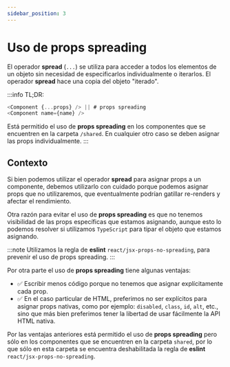 ```yaml
---
sidebar_position: 3
---
```


# Uso de props spreading

El operador **spread** (`...`) se utiliza para acceder a todos los elementos de un objeto sin necesidad de especificarlos
individualmente o iterarlos. El operador **spread** hace una copia del objeto "iterado".

:::info TL;DR:

```Javascript
<Component {...props} /> || # props spreading
<Component name={name} />
```

Está permitido el uso de **props spreading** en los componentes que se encuentren en la carpeta `/shared`. En cualquier
otro caso se deben asignar las props individualmente.
:::

## Contexto

Si bien podemos utilizar el operador **spread** para asignar props a un componente, debemos utilizarlo con cuidado
porque podemos asignar props que no utilizaremos, que eventualmente podrían gatillar re-renders y
afectar el rendimiento.

Otra razón para evitar el uso de **props spreading** es que no tenemos visibilidad de las props específicas
que estamos asignando, aunque esto lo podemos resolver si utilizamos `TypeScript` para tipar el objeto que
estamos asignando.

:::note
Utilizamos la regla de **eslint** `react/jsx-props-no-spreading`, para prevenir el uso de props spreading.
:::

Por otra parte el uso de **props spreading** tiene algunas ventajas:

- ✅ Escribir menos código porque no tenemos que asignar explícitamente cada prop.
- ✅ En el caso particular de HTML, preferimos no ser explícitos para asignar props nativas, como por ejemplo:
  `disabled`, `class`, `id`, `alt`, etc., sino que más bien preferimos tener la libertad de usar fácilmente
  la API HTML nativa.

Por las ventajas anteriores está permitido el uso de **props spreading** pero sólo en los componentes que se
encuentren en la carpeta `shared`, por lo que sólo en esta carpeta se encuentra deshabilitada la regla de
**eslint** `react/jsx-props-no-spreading`.
